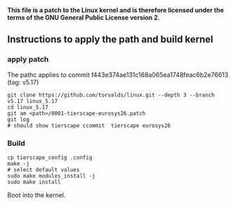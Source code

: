 **This file is a patch to the Linux kernel and is therefore licensed under the terms of the GNU General Public License version 2.**

## Instructions to apply the path and build kernel

### apply patch
The pathc applies to commit f443e374ae131c168a065ea1748feac6b2e76613 (tag: v5.17)

```
git clone https://github.com/torvalds/linux.git --depth 3 --branch v5.17 linux_5.17
cd linux_5.17
git am <path>/0001-tierscape-eurosys26.patch
git log
# should show tierscape ccommit  tierscape eurosys26
```

### Build
```
cp tierscape_config .config
make -j
# select default values
sudo make modules_install -j
sudo make install
```

Boot into the kernel.
